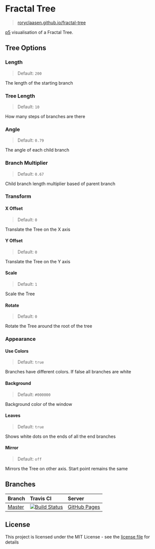 # Fractal Tree

> [roryclaasen.github.io/fractal-tree](https://roryclaasen.github.io/fractal-tree)

[p5](https://github.com/processing/p5.js) visualisation of a Fractal Tree.

## Tree Options

### Length

> Default: `200`

The length of the starting branch

### Tree Length

> Default: `10`

How many steps of branches are there

### Angle

> Default: `0.79`

The angle of each child branch

### Branch Multiplier

> Default: `0.67`

Child branch length multiplier based of parent branch

### Transform

#### X Offset

> Default: `0`

Translate the Tree on the X axis

#### Y Offset

> Default: `0`

Translate the Tree on the Y axis

#### Scale

> Default: `1`

Scale the Tree

#### Rotate

> Default: `0`

Rotate the Tree around the root of the tree

### Appearance

#### Use Colors

> Default: `true`

Branches have different colors. If false all branches are white

#### Background

> Default: `#000000`

Background color of the window

#### Leaves

> Default: `true`

Shows white dots on the ends of all the end branches

#### Mirror

> Default: `off`

Mirrors the Tree on other axis. Start point remains the same

## Branches

| Branch | Travis CI | Server |
|:-------|:----------|:-------|
| [Master](https://github.com/roryclaasen/fractal-tree/tree/master) | [![Build Status][CI-master]](https://travis-ci.com/roryclaasen/fractal-tree) | [GitHub Pages](https://roryclaasen.github.io/fractal-tree) |

## License

This project is licensed under the MIT License - see the [license file](LICENSE) for details

[CI-master]: https://travis-ci.com/roryclaasen/fractal-tree.svg?branch=master "Travis CI"
